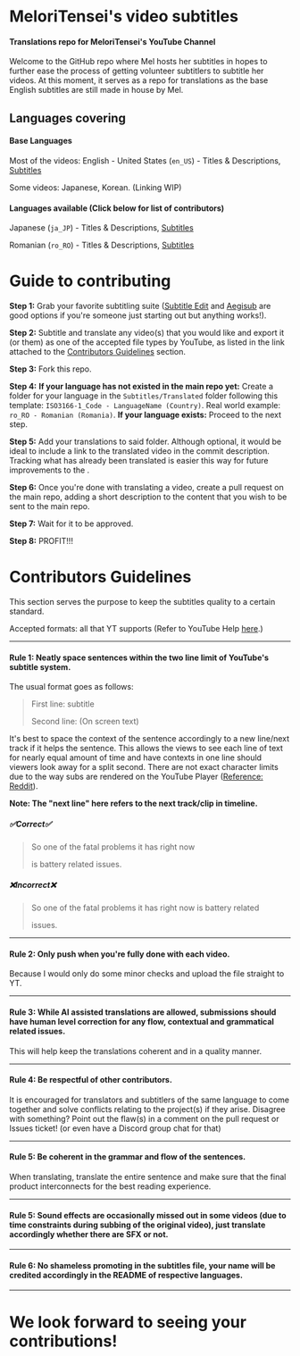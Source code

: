 # MeloriTensei's video subtitles
#### Translations repo for MeloriTensei's YouTube Channel
Welcome to the GitHub repo where Mel hosts her subtitles in hopes to further ease the process of getting volunteer subtitlers to subtitle her videos. At this moment, it serves as a repo for translations as the base English subtitles are still made in house by Mel.

## Languages covering
#### Base Languages
Most of the videos: English - United States (`en_US`) - Titles & Descriptions, [Subtitles](Subtitles/Original/en_US%20-%20English%20%28United%20States%29)

Some videos: Japanese, Korean. (Linking WIP)

#### Languages available (Click below for list of contributors)
Japanese (`ja_JP`) - Titles & Descriptions, [Subtitles](Subtitles/Translated/ja_JP%20-%20Japanese%20%28Japan%29)

Romanian (`ro_RO`) - Titles & Descriptions, [Subtitles](Subtitles/Translated/ro_RO%20-%20Romanian%20%28Romania%29)


# Guide to contributing
**Step 1:** Grab your favorite subtitling suite ([Subtitle Edit](https://github.com/SubtitleEdit/subtitleedit) and [Aegisub](https://aegisub.org/) are good options if you're someone just starting out but anything works!).

**Step 2:** Subtitle and translate any video(s) that you would like and export it (or them) as one of the accepted file types by YouTube, as listed in the link attached to the [Contributors Guidelines](#contributors-guidelines) section.

**Step 3:** Fork this repo.

**Step 4:** 
**If your language has not existed in the main repo yet:** Create a folder for your language in the `Subtitles/Translated` folder following this template: `ISO3166-1_Code - LanguageName (Country)`. Real world example: `ro_RO - Romanian (Romania)`.
**If your language exists:** Proceed to the next step.

**Step 5:** Add your translations to said folder. Although optional, it would be ideal to include a link to the translated video in the commit description. Tracking what has already been translated is easier this way for future improvements to the .

**Step 6:** Once you're done with translating a video, create a pull request on the main repo, adding a short description to the content that you wish to be sent to the main repo.

**Step 7:** Wait for it to be approved.

**Step 8:** PROFIT!!!

# Contributors Guidelines
This section serves the purpose to keep the subtitles quality to a certain standard.

Accepted formats: all that YT supports (Refer to YouTube Help [here](https://support.google.com/youtube/answer/2734698 "here").)

------------


#### Rule 1: Neatly space sentences within the two line limit of YouTube's subtitle system.
The usual format goes as follows:
> First line: subtitle
>
> Second line: (On screen text)

It's best to space the context of the sentence accordingly to a new line/next track if it helps the sentence. This allows the views to see each line of text for nearly equal amount of time and have contexts in one line should viewers look away for a split second. There are not exact character limits due to the way subs are rendered on the YouTube Player ([Reference: Reddit](https://www.reddit.com/r/youtube/comments/3peq4x/maximum_character_length_for_subtitles/ "Reference: Reddit")).

**Note: The "next line" here refers to the next track/clip in timeline.**
##### **✅Correct✅**
>So one of the fatal problems it has right now
>
>is battery related issues.

##### **❌Incorrect❌**
>So one of the fatal problems it has right now is battery related 
>
> issues.

------------

#### Rule 2: Only push when you're fully done with each video.
Because I would only do some minor checks and upload the file straight to YT. 

------------

#### Rule 3: While AI assisted translations are allowed, submissions should have human level correction for any flow, contextual and grammatical related issues. 

This will help keep the translations coherent and in a quality manner.

------------

#### Rule 4: Be respectful of other contributors.
It is encouraged for translators and subtitlers of the same language to come together and solve conflicts relating to the project(s) if they arise. Disagree with something? Point out the flaw(s) in a comment on the pull request or Issues ticket! (or even have a Discord group chat for that)

------------

#### Rule 5: Be coherent in the grammar and flow of the sentences.
When translating, translate the entire sentence and make sure that the final product interconnects for the best reading experience.

------------

#### Rule 5: Sound effects are occasionally missed out in some videos (due to time constraints during subbing of the original video), just translate accordingly whether there are SFX or not.

------------

#### Rule 6: No shameless promoting in the subtitles file, your name will be credited accordingly in the README of respective languages.

------------

# We look forward to seeing your contributions!

